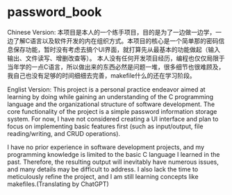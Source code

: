 # password_book
Chinese Version:
本项目是本人的一个练手项目，目的是为了一边做一边学，一边了解C语言以及软件开发的内在组织方式。本项目的核心是一个简单那的密码信息保存功能，暂时没有考虑去搞个UI界面，就打算先从最基本的功能做起（输入输出、文件读写、增删改查等）。
本人没有任何开发项目经历，编程也仅仅局限于当年学的一点C语言，所以做出来的东西必然是问题一堆，很多细节也很难顾及，我自己也没有足够的时间细细去完善，makefile什么的还在学习阶段。

Englist Version: 
This project is a personal practice endeavor aimed at learning by doing while gaining an understanding of the C programming language and the organizational structure of software development. The core functionality of the project is a simple password information storage system. For now, I have not considered creating a UI interface and plan to focus on implementing basic features first (such as input/output, file reading/writing, and CRUD operations).

I have no prior experience in software development projects, and my programming knowledge is limited to the basic C language I learned in the past. Therefore, the resulting output will inevitably have numerous issues, and many details may be difficult to address. I also lack the time to meticulously refine the project, and I am still learning concepts like makefiles.(Translating by ChatGPT)